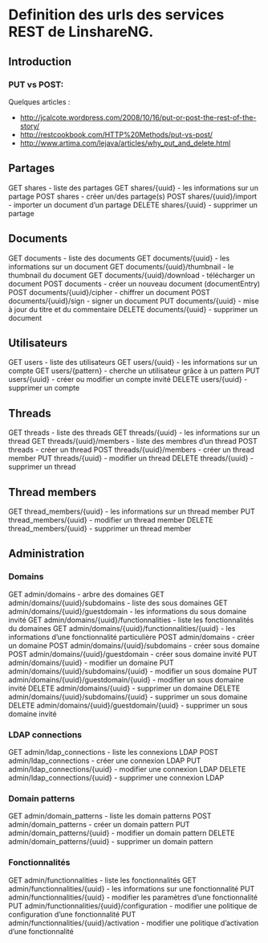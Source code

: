 # Definition des urls des services REST de LinshareNG.

## Introduction
### PUT vs POST:

Quelques articles :
- http://jcalcote.wordpress.com/2008/10/16/put-or-post-the-rest-of-the-story/
- http://restcookbook.com/HTTP%20Methods/put-vs-post/
- http://www.artima.com/lejava/articles/why_put_and_delete.html 


## Partages

GET     shares                  - liste des partages
GET     shares/{uuid}           - les informations sur un partage
POST    shares                  - créer un/des partage(s)
POST    shares/{uuid}/import    - importer un document d’un partage
DELETE  shares/{uuid}           - supprimer un partage 

## Documents

GET     documents                         - liste des documents 
GET     documents/{uuid}                  - les informations sur un document 
GET     documents/{uuid}/thumbnail        - le thumbnail du document
GET     documents/{uuid}/download         - télécharger un document
POST    documents                         - créer un nouveau document (documentEntry)
POST    documents/{uuid}/cipher           - chiffrer un document
POST    documents/{uuid}/sign             - signer un document
PUT     documents/{uuid}                  - mise à jour du titre et du commentaire
DELETE  documents/{uuid}                  - supprimer un document


## Utilisateurs

GET     users                             - liste des utilisateurs
GET     users/{uuid}                      - les informations sur un compte
GET     users/{pattern}                   - cherche un utilisateur grâce à un pattern
PUT     users/{uuid}                      - créer ou modifier un compte invité
DELETE  users/{uuid}                      - supprimer un compte


## Threads

GET     threads                           - liste des threads 
GET     threads/{uuid}                    - les informations sur un thread
GET     threads/{uuid}/members            - liste des membres d’un thread
POST    threads                           - créer un thread
POST    threads/{uuid}/members            - créer un thread member
PUT     threads/{uuid}                    - modifier un thread 
DELETE  threads/{uuid}                    - supprimer un thread


## Thread members

GET     thread_members/{uuid}             - les informations sur un thread member
PUT     thread_members/{uuid}             - modifier un thread member
DELETE  thread_members/{uuid}             - supprimer un thread member


## Administration

### Domains

GET     admin/domains                                         - arbre des domaines
GET     admin/domains/{uuid}/subdomains                       - liste des sous domaines
GET     admin/domains/{uuid}/guestdomain                      - les informations du sous domaine invité
GET     admin/domains/{uuid}/functionnalities                 - liste les fonctionnalités du domaines
GET     admin/domains/{uuid}/functionnalities/{uuid}          - les informations d’une fonctionnalité particulière
POST    admin/domains                                         - créer un domaine
POST    admin/domains/{uuid}/subdomains                       - créer sous domaine
POST    admin/domains/{uuid}/guestdomain                      - créer sous domaine invité
PUT     admin/domains/{uuid}                                  - modifier un domaine
PUT     admin/domains/{uuid}/subdomains/{uuid}                - modifier un sous domaine
PUT     admin/domains/{uuid}/guestdomain/{uuid}               - modifier un sous domaine invité
DELETE  admin/domains/{uuid}                                  - supprimer un domaine
DELETE  admin/domains/{uuid}/subdomains/{uuid}                - supprimer un sous domaine
DELETE  admin/domains/{uuid}/guestdomain/{uuid}               - supprimer un sous domaine invité


### LDAP connections

GET     admin/ldap_connections            - liste les connexions LDAP
POST    admin/ldap_connections            - créer une connexion LDAP
PUT     admin/ldap_connections/{uuid}     - modifier une connexion LDAP
DELETE  admin/ldap_connections/{uuid}     - supprimer une connexion LDAP


### Domain patterns

GET     admin/domain_patterns            - liste les domain patterns
POST    admin/domain_patterns            - créer un domain pattern
PUT     admin/domain_patterns/{uuid}     - modifier un domain pattern
DELETE  admin/domain_patterns/{uuid}     - supprimer un domain pattern


### Fonctionnalités

GET     admin/functionnalities                          - liste les fonctionnalités
GET     admin/functionnalities/{uuid}                   - les informations sur une fonctionnalité
PUT     admin/functionnalities/{uuid}                   - modifier les paramètres d’une fonctionnalité
PUT     admin/functionnalities/{uuid}/configuration     - modifier une politique de configuration d’une fonctionnalité
PUT     admin/functionnalities/{uuid}/activation        - modifier une politique d’activation d’une fonctionnalité
